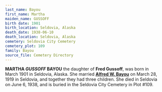 ```yaml
---
last_name: Bayou
first_name: Martha
maiden_name: GUSSOFF
birth date: 1901
birth_location: Seldovia, Alaska
death_date: 1938-06-10
death_location: Seldovia, Alaska
cemetery: Seldovia City Cemetery
cemetery_plot: 109
family: Bayou
source_file: Cemetery Directory
---
```

**MARTHA *GUSSOFF* BAYOU** the daughter of **Fred Gussoff**, was born in March 1901 in Seldovia, Alaska. She married [**Alfred W. Bayou**](../_families/Bayou_Family.md) on March 28, 1919 in Seldovia, and together they had three children.  She died in Seldovia on June 6, 1938, and is buried in the Seldovia City Cemetery in Plot #109. 

